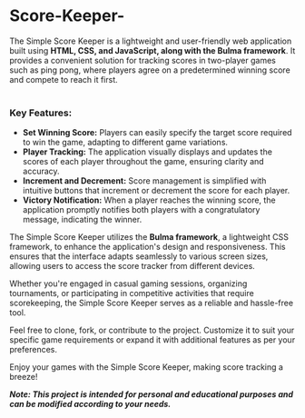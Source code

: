 # Score-Keeper-
The Simple Score Keeper is a lightweight and user-friendly web application built using <strong>HTML, CSS, and JavaScript, along with the Bulma framework</strong>. It provides a convenient solution for tracking scores in two-player games such as ping pong, where players agree on a predetermined winning score and compete to reach it first.
<br><br>

<h3><strong>Key Features:</strong></h3>
<ul>
  <li><strong>Set Winning Score:</strong> Players can easily specify the target score required to win the game, adapting to different game variations.</li>
  <li><strong>Player Tracking:</strong> The application visually displays and updates the scores of each player throughout the game, ensuring clarity and accuracy.</li>
  <li><strong>Increment and Decrement:</strong> Score management is simplified with intuitive buttons that increment or decrement the score for each player.</li>
  <li><strong>Victory Notification:</strong> When a player reaches the winning score, the application promptly notifies both players with a congratulatory message, indicating the winner.</li>
</ul>

The Simple Score Keeper utilizes the <strong>Bulma framework</strong>, a lightweight CSS framework, to enhance the application's design and responsiveness. This ensures that the interface adapts seamlessly to various screen sizes, allowing users to access the score tracker from different devices.

Whether you're engaged in casual gaming sessions, organizing tournaments, or participating in competitive activities that require scorekeeping, the Simple Score Keeper serves as a reliable and hassle-free tool.

Feel free to clone, fork, or contribute to the project. Customize it to suit your specific game requirements or expand it with additional features as per your preferences.

Enjoy your games with the Simple Score Keeper, making score tracking a breeze!

<strong><em>Note: This project is intended for personal and educational purposes and can be modified according to your needs.</em></strong>
